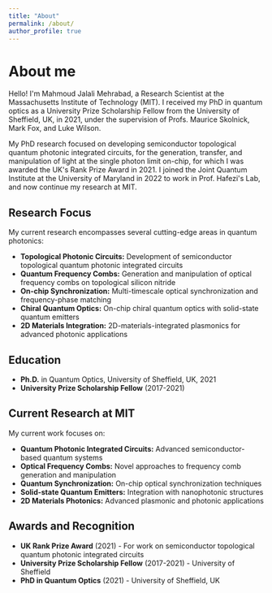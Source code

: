 ```yaml
---
title: "About"
permalink: /about/
author_profile: true
---
```


# About me

Hello! I'm Mahmoud Jalali Mehrabad, a Research Scientist at the Massachusetts Institute of Technology (MIT). I received my PhD in quantum optics as a University Prize Scholarship Fellow from the University of Sheffield, UK, in 2021, under the supervision of Profs. Maurice Skolnick, Mark Fox, and Luke Wilson.

My PhD research focused on developing semiconductor topological quantum photonic integrated circuits, for the generation, transfer, and manipulation of light at the single photon limit on-chip, for which I was awarded the UK's Rank Prize Award in 2021. I joined the Joint Quantum Institute at the University of Maryland in 2022 to work in Prof. Hafezi's Lab, and now continue my research at MIT.

## Research Focus

My current research encompasses several cutting-edge areas in quantum photonics:

- **Topological Photonic Circuits:** Development of semiconductor topological quantum photonic integrated circuits
- **Quantum Frequency Combs:** Generation and manipulation of optical frequency combs on topological silicon nitride
- **On-chip Synchronization:** Multi-timescale optical synchronization and frequency-phase matching
- **Chiral Quantum Optics:** On-chip chiral quantum optics with solid-state quantum emitters
- **2D Materials Integration:** 2D-materials-integrated plasmonics for advanced photonic applications

## Education

- **Ph.D.** in Quantum Optics, University of Sheffield, UK, 2021
- **University Prize Scholarship Fellow** (2017-2021)

## Current Research at MIT

My current work focuses on:

- **Quantum Photonic Integrated Circuits:** Advanced semiconductor-based quantum systems
- **Optical Frequency Combs:** Novel approaches to frequency comb generation and manipulation
- **Quantum Synchronization:** On-chip optical synchronization techniques
- **Solid-state Quantum Emitters:** Integration with nanophotonic structures
- **2D Materials Photonics:** Advanced plasmonic and photonic applications

## Awards and Recognition

- **UK Rank Prize Award** (2021) - For work on semiconductor topological quantum photonic integrated circuits
- **University Prize Scholarship Fellow** (2017-2021) - University of Sheffield
- **PhD in Quantum Optics** (2021) - University of Sheffield, UK
